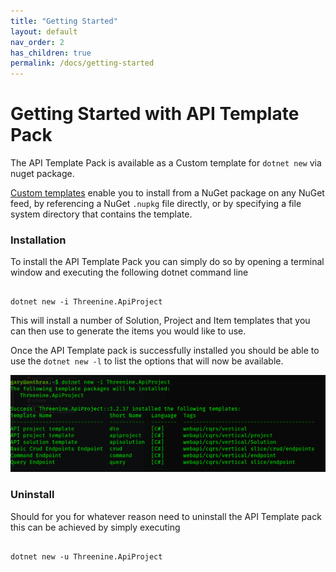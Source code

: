 ```yaml
---
title: "Getting Started"
layout: default
nav_order: 2
has_children: true
permalink: /docs/getting-started
---
```

# Getting Started with API Template Pack

The API Template Pack is available as a Custom template for `dotnet new`  via nuget package. 

[Custom templates](https://docs.microsoft.com/en-us/dotnet/core/tools/custom-templates) enable you to install from a NuGet package on any NuGet feed, by referencing a NuGet `.nupkg` file directly, or by specifying a file system directory that contains the template.

### Installation

To install the API Template Pack you can simply do so by opening a terminal window and executing the following dotnet command line

```shell

dotnet new -i Threenine.ApiProject

```

This will install a number of Solution, Project and Item templates that you can then use to generate the items you would like to use.

Once the API Template pack is successfully installed  you should be able to use the `dotnet new -l` to list the options that will now be available.

![Installation screen](../../assets/images/installation.png)


### Uninstall 

Should for you for whatever reason need to uninstall the API Template pack this can be achieved by simply executing
```shell

dotnet new -u Threenine.ApiProject

```